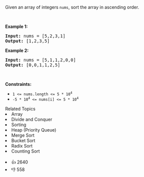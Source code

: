 <p>Given an array of integers <code>nums</code>, sort the array in ascending order.</p>

<p>&nbsp;</p> 
<p><strong>Example 1:</strong></p> 
<pre><strong>Input:</strong> nums = [5,2,3,1]
<strong>Output:</strong> [1,2,3,5]
</pre>
<p><strong>Example 2:</strong></p> 
<pre><strong>Input:</strong> nums = [5,1,1,2,0,0]
<strong>Output:</strong> [0,0,1,1,2,5]
</pre> 
<p>&nbsp;</p> 
<p><strong>Constraints:</strong></p>

<ul> 
 <li><code>1 &lt;= nums.length &lt;= 5 * 10<sup>4</sup></code></li> 
 <li><code>-5 * 10<sup>4</sup> &lt;= nums[i] &lt;= 5 * 10<sup>4</sup></code></li> 
</ul>

<div><div>Related Topics</div><div><li>Array</li><li>Divide and Conquer</li><li>Sorting</li><li>Heap (Priority Queue)</li><li>Merge Sort</li><li>Bucket Sort</li><li>Radix Sort</li><li>Counting Sort</li></div></div><br><div><li>👍 2640</li><li>👎 558</li></div>